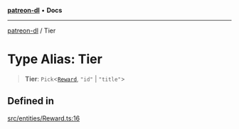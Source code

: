 [**patreon-dl**](../README.md) • **Docs**

***

[patreon-dl](../README.md) / Tier

# Type Alias: Tier

> **Tier**: `Pick`\<[`Reward`](../interfaces/Reward.md), `"id"` \| `"title"`\>

## Defined in

[src/entities/Reward.ts:16](https://github.com/patrickkfkan/patreon-dl/blob/7c1cd2021db5cdb3733758940f1bc6aab660b08d/src/entities/Reward.ts#L16)
